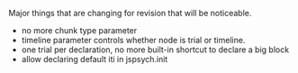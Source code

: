 Major things that are changing for revision that will be noticeable.

- no more chunk type parameter
- timeline parameter controls whether node is trial or timeline.
- one trial per declaration, no more built-in shortcut to declare a big block
- allow declaring default iti in jspsych.init
